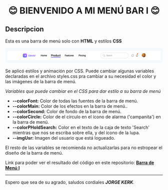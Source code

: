 <h1 align="center">😊 BIENVENIDO A MI MENÚ BAR I 😊</h1>

<h2>Descripcion</h2>

Esta es una barra de menú solo con **HTML** y estilos **CSS** 

![Alt text](images/MenuBarExample.png)

Se aplicó estilos y animación por CSS. Puede cambiar algunas variables declaradas en el archivo styles.css pra cambiar a su necesidad el color y las imágenes de la barra de menú.

<i>Variables que puede cambiar en el CSS para dar estilo a su barra de menú</i>
<ul>
    <li><strong>--colorFont:</strong> Color de todas las fuentes de la barra de menú.</li>
    <li><strong>--colorMain:</strong> Color de los efectos en la barra de menú..</li>
    <li><strong>--colorSecond:</strong> Color de fondo de la barra de menú.</li>
    <li><strong>--colorCircle:</strong> Color de el círculo en el ícono de alarma ('campanita') en la barra de menú.</li>
    <li><strong>--colorPHoldSearch:</strong> Color en el texto de la caja de texto 'Search' mientras que nos se escriba sobre ella, y del ícono de la lupa.</li>
    <li><strong>--imgUsr:</strong> Imagen del usuario que está logueado.</li>
</ul>

El resto de las variables se recomienda no actualizarlas para no estropear el diseño de la barra de menú.
<br>

Link para poder ver el resultado del código en este repositorio: <a class="aClassMovLeft expand" href="https://jorgekerk.github.io/TP-2022-12-22-MenuBar1/">**Barra de Menú I**</a>

<hr>

Espero que sea de su agrado, saludos cordiales <i>**JORGE KERK**</i>.
